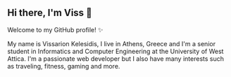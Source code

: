 ## Hi there, I'm Viss 👋

Welcome to my GitHub profile! ✨

My name is Vissarion Kelesidis, I live in Athens, Greece and I'm a senior student in Informatics and Computer Engineering at the University of West Attica. I'm a passionate web developer but I also have many interests such as traveling, fitness, gaming and more.


